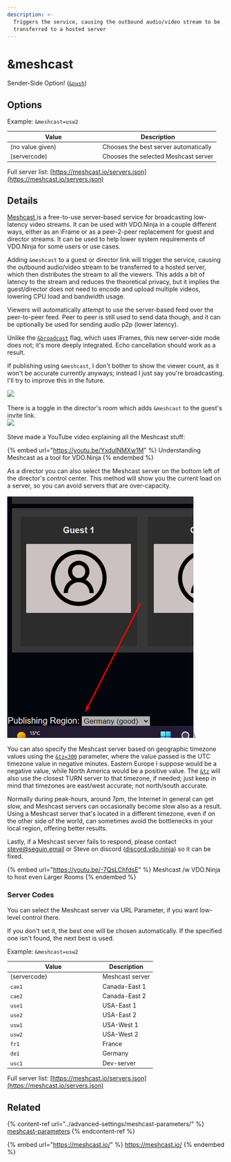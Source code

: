 ```yaml
---
description: >-
  Triggers the service, causing the outbound audio/video stream to be
  transferred to a hosted server
---
```


# \&meshcast

Sender-Side Option! ([`&push`](../source-settings/push.md))

## Options

Example: `&meshcast=usw2`

<table><thead><tr><th width="200">Value</th><th>Description</th></tr></thead><tbody><tr><td>(no value given)</td><td>Chooses the best server automatically</td></tr><tr><td>(servercode)</td><td>Chooses the selected Meshcast server</td></tr></tbody></table>

Full server list: [https://meshcast.io/servers.json](https://meshcast.io/servers.json)

## Details

[Meshcast ](https://meshcast.io/)is a free-to-use server-based service for broadcasting low-latency video streams. It can be used with VDO.Ninja in a couple different ways, either as an iFrame or as a peer-2-peer replacement for guest and director streams. It can be used to help lower system requirements of VDO.Ninja for some users or use cases.

Adding `&meshcast` to a guest or director link will trigger the service, causing the outbound audio/video stream to be transferred to a hosted server, which then distributes the stream to all the viewers. This adds a bit of latency to the stream and reduces the theoretical privacy, but it implies the guest/director does not need to encode and upload multiple videos, lowering CPU load and bandwidth usage.

Viewers will automatically attempt to use the server-based feed over the peer-to-peer feed. Peer to peer is still used to send data though, and it can be optionally be used for sending audio p2p (lower latency).

Unlike the [`&broadcast`](../advanced-settings/view-parameters/broadcast.md) flag, which uses IFrames, this new server-side mode does not; it's more deeply integrated. Echo cancellation should work as a result.

If publishing using `&meshcast`, I don't bother to show the viewer count, as it won't be accurate currently anyways; instead I just say you're broadcasting. I'll try to improve this in the future.

![](<../.gitbook/assets/image (93) (1) (1) (1).png>)

There is a toggle in the director's room which adds `&meshcast` to the guest's invite link.\
![](<../.gitbook/assets/image (105) (1).png>)

Steve made a YouTube video explaining all the Meshcast stuff:

{% embed url="https://youtu.be/YxduINMXw1M" %}
Understanding Meshcast as a tool for VDO.Ninja
{% endembed %}

As a director you can also select the Meshcast server on the bottom left of the director's control center. This method will show you the current load on a server, so you can avoid servers that are over-capacity.\
\
![](<../.gitbook/assets/image (2) (3) (1) (1).png>)\


You can also specify the Meshcast server based on geographic timezone values using the [`&tz=300`](and-tz.md) parameter, where the value passed is the UTC timezone value in negative minutes. Eastern Europe I suppose would be a negative value, while North America would be a positive value. The [`&tz`](and-tz.md) will also use the closest TURN server to that timezone, if needed; just keep in mind that timezones are east/west accurate; not north/south accurate.

Normally during peak-hours, around 7pm, the Internet in general can get slow, and Meshcast servers can occasionally become slow also as a result. Using a Meshcast server that's located in a different timezone, even if on the other side of the world, can sometimes avoid the bottlenecks in your local region, offering better results.

Lastly, if a Meshcast server fails to respond, please contact steve@seguin.email or Steve on discord ([discord.vdo.ninja](https://discord.com/invite/cKkj5nN8pH)) so it can be fixed.

{% embed url="https://youtu.be/-7QsLChfdsE" %}
Meshcast /w VDO.Ninja to host even Larger Rooms
{% endembed %}

### Server Codes

You can select the Meshcast server via URL Parameter, if you want low-level control there.

If you don't set it, the best one will be chosen automatically. If the specified one isn't found, the next best is used.

Example: `&meshcast=usw2`

<table><thead><tr><th width="200">Value</th><th>Description</th></tr></thead><tbody><tr><td>(servercode)</td><td>Meshcast server</td></tr><tr><td><code>cae1</code></td><td>Canada-East 1</td></tr><tr><td><code>cae2</code></td><td>Canada-East 2</td></tr><tr><td><code>use1</code></td><td>USA-East 1</td></tr><tr><td><code>use2</code></td><td>USA-East 2</td></tr><tr><td><code>usw1</code></td><td>USA-West 1</td></tr><tr><td><code>usw2</code></td><td>USA-West 2</td></tr><tr><td><code>fr1</code></td><td>France</td></tr><tr><td><code>de1</code></td><td>Germany</td></tr><tr><td><code>usc1</code></td><td>Dev-server</td></tr></tbody></table>

Full server list: [https://meshcast.io/servers.json](https://meshcast.io/servers.json)

## Related

{% content-ref url="../advanced-settings/meshcast-parameters/" %}
[meshcast-parameters](../advanced-settings/meshcast-parameters/)
{% endcontent-ref %}

{% embed url="https://meshcast.io/" %}
https://meshcast.io/
{% endembed %}
